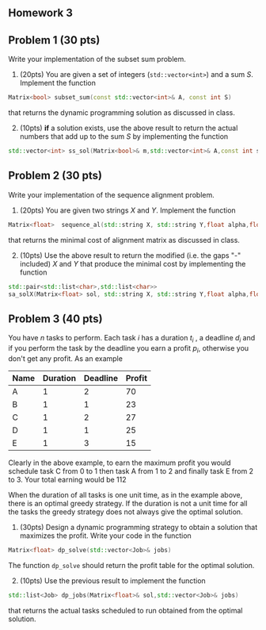 ## Homework 3

## Problem 1 (30 pts)

Write your implementation of the subset sum problem.

1. (20pts) You are given a set of integers (```std::vector<int>```) and a sum _S_. Implement
the  function 
```cpp
Matrix<bool> subset_sum(const std::vector<int>& A, const int S)
```
that returns the dynamic programming solution as discussed in class.

2. (10pts) __if__ a solution exists, use the above result to return the actual numbers that add up to the sum _S_ by implementing the function

```cpp
std::vector<int> ss_sol(Matrix<bool>& m,std::vector<int>& A,const int sum)
```

## Problem 2 (30 pts)

Write your implementation of the sequence alignment problem.
1. (20pts) You are given two strings _X_ and _Y_. Implement the function

```cpp
Matrix<float>  sequence_al(std::string X, std::string Y,float alpha,float alpha_gap) 
```
that returns the minimal cost of alignment matrix as discussed in class.

2. (10pts) Use the above result to return the modified (i.e. the gaps "-" included) _X_ and _Y_ that produce the minimal cost by implementing the function
```cpp
std::pair<std::list<char>,std::list<char>>
sa_solX(Matrix<float> sol, std::string X, std::string Y,float alpha,float alpha_gap);
 ```


## Problem 3 (40 pts)
 
You have _n_ tasks to perform. Each task _i_ has a duration _t<sub>i</sub>_ , a deadline _d<sub>i</sub>_ and if you perform the task by the  deadline you earn a profit _p<sub>i</sub>_, otherwise you don't get any profit. As an example

|Name | Duration | Deadline | Profit|
|---  |  ---     |     ---   |    ---|
|A    | 1        | 2        | 70|
|B    | 1        | 1        | 23|
| C    | 1      | 2         | 27 |
| D     | 1     | 1         |25 |
|E      | 1     |3          |15|


Clearly in the above example, to earn the maximum profit you would schedule task 
C from 0 to 1 then task A from 1 to 2 and finally task E from 2 to 3. Your total
earning would be 112


When the duration of all tasks is one unit time, as in the example above, there is
an optimal greedy strategy. If the duration is not a unit time for all the tasks the greedy strategy does not always give the optimal solution. 

1. (30pts) Design a dynamic programming strategy to obtain a solution that maximizes the profit. Write your code in the function 

```cpp
Matrix<float> dp_solve(std::vector<Job>& jobs) 
```
The function `dp_solve` should return the profit table for the optimal solution.


2. (10pts) Use the previous result to implement the function 
```cpp
std::list<Job> dp_jobs(Matrix<float>& sol,std::vector<Job>& jobs) 	
```
that returns the actual tasks scheduled to run obtained from the optimal solution. 
